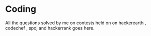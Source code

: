 # Coding
All the questions solved by me on contests held on on hackerearth , codechef , spoj and hackerrank goes here.
